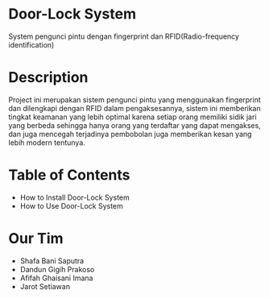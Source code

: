 # Door-Lock System
System pengunci pintu dengan fingerprint dan RFID(Radio-frequency identification)

# Description
Project ini merupakan sistem pengunci pintu yang menggunakan fingerprint dan dilengkapi dengan RFID dalam pengaksesannya, sistem ini memberikan tingkat keamanan yang lebih optimal karena setiap orang memiliki sidik jari yang berbeda sehingga hanya orang yang terdaftar yang dapat mengakses, dan juga mencegah terjadinya pembobolan juga memberikan kesan yang lebih modern tentunya. 

# Table of Contents
- How to Install Door-Lock System
- How to Use Door-Lock System

# Our Tim
* Shafa Bani Saputra<br>
* Dandun Gigih Prakoso<br>
* Afifah Ghaisani Imana<br>
* Jarot Setiawan<br>
